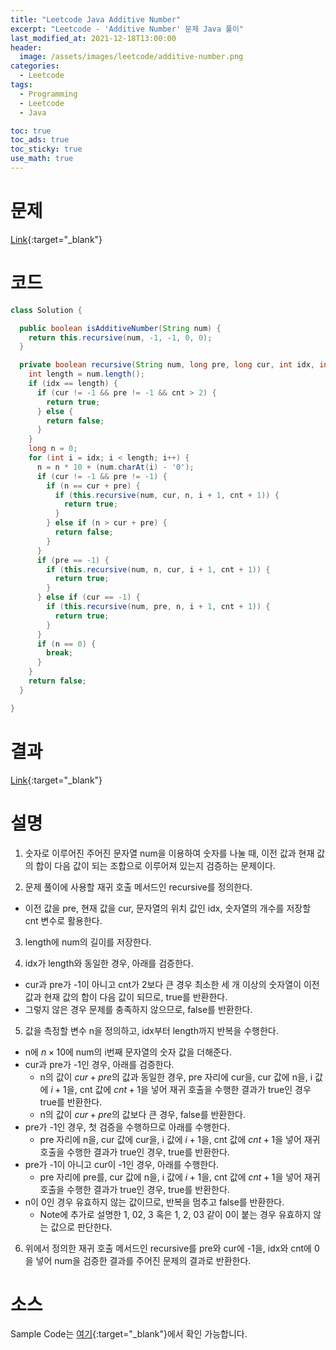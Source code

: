```yaml
---
title: "Leetcode Java Additive Number"
excerpt: "Leetcode - 'Additive Number' 문제 Java 풀이"
last_modified_at: 2021-12-18T13:00:00
header:
  image: /assets/images/leetcode/additive-number.png
categories:
  - Leetcode
tags:
  - Programming
  - Leetcode
  - Java

toc: true
toc_ads: true
toc_sticky: true
use_math: true
---
```

# 문제
[Link](https://leetcode.com/problems/additive-number/){:target="_blank"}

# 코드
```java
class Solution {

  public boolean isAdditiveNumber(String num) {
    return this.recursive(num, -1, -1, 0, 0);
  }

  private boolean recursive(String num, long pre, long cur, int idx, int cnt) {
    int length = num.length();
    if (idx == length) {
      if (cur != -1 && pre != -1 && cnt > 2) {
        return true;
      } else {
        return false;
      }
    }
    long n = 0;
    for (int i = idx; i < length; i++) {
      n = n * 10 + (num.charAt(i) - '0');
      if (cur != -1 && pre != -1) {
        if (n == cur + pre) {
          if (this.recursive(num, cur, n, i + 1, cnt + 1)) {
            return true;
          }
        } else if (n > cur + pre) {
          return false;
        }
      }
      if (pre == -1) {
        if (this.recursive(num, n, cur, i + 1, cnt + 1)) {
          return true;
        }
      } else if (cur == -1) {
        if (this.recursive(num, pre, n, i + 1, cnt + 1)) {
          return true;
        }
      }
      if (n == 0) {
        break;
      }
    }
    return false;
  }

}
```

# 결과
[Link](https://leetcode.com/submissions/detail/603377076/){:target="_blank"}

# 설명
1. 숫자로 이루어진 주어진 문자열 num을 이용하여 숫자를 나눌 때, 이전 값과 현재 값의 합이 다음 값이 되는 조합으로 이루어져 있는지 검증하는 문제이다.

2. 문제 풀이에 사용할 재귀 호출 메서드인 recursive를 정의한다.
- 이전 값을 pre, 현재 값을 cur, 문자열의 위치 값인 idx, 숫자열의 개수를 저장할 cnt 변수로 활용한다.

3. length에 num의 길이를 저장한다.

4. idx가 length와 동일한 경우, 아래를 검증한다.
- cur과 pre가 -1이 아니고 cnt가 2보다 큰 경우 최소한 세 개 이상의 숫자열이 이전 값과 현재 값의 합이 다음 값이 되므로, true를 반환한다.
- 그렇지 않은 경우 문제를 충족하지 않으므로, false를 반환한다.

5. 값을 측정할 변수 n을 정의하고, idx부터 length까지 반복을 수행한다.
- n에 $n \times 10$에 num의 i번째 문자열의 숫자 값을 더해준다.
- cur과 pre가 -1인 경우, 아래를 검증한다.
  - n의 값이 $cur + pre$의 값과 동일한 경우, pre 자리에 cur을, cur 값에 n을, i 값에 $i + 1$을, cnt 값에 $cnt + 1$을 넣어 재귀 호출을 수행한 결과가 true인 경우 true를 반환한다.
  - n의 값이 $cur + pre$의 값보다 큰 경우, false를 반환한다.
- pre가 -1인 경우, 첫 검증을 수행하므로 아래를 수행한다.
  - pre 자리에 n을, cur 값에 cur을, i 값에 $i + 1$을, cnt 값에 $cnt + 1$을 넣어 재귀 호출을 수행한 결과가 true인 경우, true를 반환한다.
- pre가 -1이 아니고 cur이 -1인 경우, 아래를 수행한다.
  - pre 자리에 pre를, cur 값에 n을, i 값에 $i + 1$을, cnt 값에 $cnt + 1$을 넣어 재귀 호출을 수행한 결과가 true인 경우, true를 반환한다.
- n이 0인 경우 유효하지 않는 값이므로, 반복을 멈추고 false를 반환한다.
  - Note에 추가로 설명한 1, 02, 3 혹은 1, 2, 03 같이 0이 붙는 경우 유효하지 않는 값으로 판단한다.

6. 위에서 정의한 재귀 호출 메서드인 recursive를 pre와 cur에 -1을, idx와 cnt에 0을 넣어 num을 검증한 결과를 주어진 문제의 결과로 반환한다.

# 소스
Sample Code는 [여기](https://github.com/GracefulSoul/leetcode/blob/master/src/main/java/gracefulsoul/problems/AdditiveNumber.java){:target="_blank"}에서 확인 가능합니다.